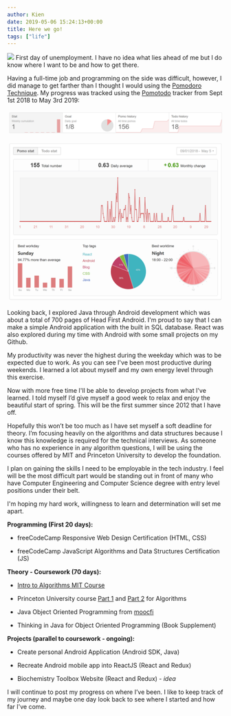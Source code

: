 ```yaml
---
author: Kien
date: 2019-05-06 15:24:13+00:00
title: Here we go!
tags: ["life"]
---
```


![](https://images.unsplash.com/photo-1519817914152-22d216bb9170?ixlib=rb-1.2.1&ixid=eyJhcHBfaWQiOjEyMDd9&auto=format&fit=crop&w=1400&q=60)
First day of unemployment. I have no idea what lies ahead of me but I do know where I want to be and how to get there.

Having a full-time job and programming on the side was difficult, however, I did manage to get farther than I thought I would using the [Pomodoro Technique](/pomodoro-technique/). My progress was tracked using the <a href="https://pomotodo.com" target="_blank">Pomotodo</a> tracker from Sept 1st 2018 to May 3rd 2019:

![](./PomoToDo.PNG)

![](./Pomotrack.PNG)

Looking back, I explored Java through Android development which was about a total of 700 pages of Head First Android. I'm proud to say that I can make a simple Android application with the built in SQL database. React was also explored during my time with Android with some small projects on my Github.

My productivity was never the highest during the weekday which was to be expected due to work. As you can see I've been most productive during weekends. I learned a lot about myself and my own energy level through this exercise.

Now with more free time I'll be able to develop projects from what I've learned. I told myself I’d give myself a good week to relax and enjoy the beautiful start of spring. This will be the first summer since 2012 that I have off.

Hopefully this won’t be too much as I have set myself a soft deadline for theory. I’m focusing heavily on the algorithms and data structures because I know this knowledge is required for the technical interviews. As someone who has no experience in any algorithm questions, I will be using the courses offered by MIT and Princeton University to develop the foundation.

I plan on gaining the skills I need to be employable in the tech industry. I feel will be the most difficult part would be standing out in front of many who have Computer Engineering and Computer Science degree with entry level positions under their belt.

I'm hoping my hard work, willingness to learn and determination will set me apart.

**Programming (First 20 days):**

- freeCodeCamp Responsive Web Design Certification (HTML, CSS)

- freeCodeCamp JavaScript Algorithms and Data Structures Certification (JS)

**Theory - Coursework (70 days):**

- <a href="https://ocw.mit.edu/courses/electrical-engineering-and-computer-science/6-006-introduction-to-algorithms-fall-2011/index.htm" target="_blank">Intro to Algorithms MIT Course</a>

- Princeton University course [Part 1](https://www.coursera.org/learn/algorithms-part1) and [Part 2](https://www.coursera.org/learn/algorithms-part2?) for Algorithms

- Java Object Oriented Programming from <a href="http://moocfi.github.io/courses/2013/programming-part-1/material.html" target="_blank">moocfi</a>

- Thinking in Java for Object Oriented Programming (Book Supplement)

**Projects (parallel to coursework - ongoing):**

- Create personal Android Application (Android SDK, Java)

- Recreate Android mobile app into ReactJS (React and Redux)

- Biochemistry Toolbox Website (React and Redux) - *idea*

I will continue to post my progress on where I’ve been. I like to keep track of my journey and maybe one day look back to see where I started and how far I've come.

